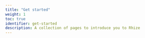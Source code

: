 ```yaml
---
title: "Get started"
weight: 1
toc: true
identifier: get-started
description: A collection of pages to introduce you to Rhize
---
```


